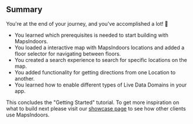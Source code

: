 ## Summary

You're at the end of your journey, and you've accomplished a lot! 🎉

* You learned which prerequisites is needed to start building with MapsIndoors.
* You loaded a interactive map with MapsIndoors locations and added a floor selector for navigating between floors.
* You created a search experience to search for specific locations on the map.
* You added functionality for getting directions from one Location to another.
* You learned how to enable different types of Live Data Domains in your app.

This concludes the "Getting Started" tutorial. To get more inspiration on what to build next please visit our [showcase page](https://www.mapspeople.com/showcases) to see how other clients use MapsIndoors.
